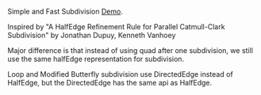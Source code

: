 Simple and Fast Subdivision [Demo](https://rawcdn.githack.com/lingochen/FastSubd/04fba52d917413c4d84c17c760741c878605e2e4/index.html).

Inspired by "A HalfEdge Refinement Rule for Parallel Catmull-Clark Subdivision" by Jonathan Dupuy, Kenneth Vanhoey

Major difference is that instead of using quad after one subdivision, we still use the same halfEdge representation for subdivision.

Loop and Modified Butterfly subdivision use DirectedEdge instead of HalfEdge, but the DirectedEdge has the same api as HalfEdge.


